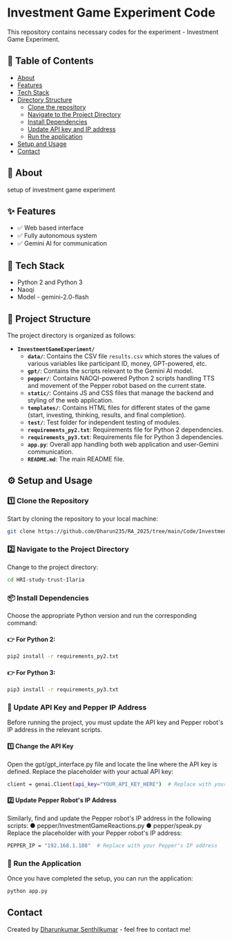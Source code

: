# Investment Game Experiment Code 
This repository contains necessary codes for the experiment - Investment Game Experiment. 

## 📖 Table of Contents
- [About](#-about)
- [Features](#-features)
- [Tech Stack](#-tech-stack)
- [Directory Structure](#-project-structure)
    - [Clone the repository](#1️⃣-clone-the-repository)
    - [Navigate to the Project Directory](#2️⃣-navigate-to-the-project-directory)
    - [Install Dependencies](#-install-dependencies)
    - [Update API key and IP address](#-update-api-key-and-pepper-ip-address)
    - [Run the application](#-run-the-application)
- [Setup and Usage](#️-setup)
- [Contact](#contact)

## 📘 About

setup of investment game experiment

## ✨ Features

- ✅ Web based interface 
- ✅ Fully autonomous system
- ✅ Gemini AI for communication

## 🧰 Tech Stack

- Python 2 and Python 3
- Naoqi
- Model - gemini-2.0-flash

## 📁 Project Structure

The project directory is organized as follows:

- **`InvestmentGameExperiment/`**
  - **`data/`**: Contains the CSV file `results.csv` which stores the values of various variables like participant ID, money, GPT-powered, etc.
  - **`gpt/`**: Contains the scripts relevant to the Gemini AI model.
  - **`pepper/`**: Contains NAOQI-powered Python 2 scripts handling TTS and movement of the Pepper robot based on the current state.
  - **`static/`**: Contains JS and CSS files that manage the backend and styling of the web application.
  - **`templates/`**: Contains HTML files for different states of the game (start, investing, thinking, results, and final completion).
  - **`test/`**: Test folder for independent testing of modules.
  - **`requirements_py2.txt`**: Requirements file for Python 2 dependencies.
  - **`requirements_py3.txt`**: Requirements file for Python 3 dependencies.
  - **`app.py`**: Overall app handling both web application and user-Gemini communication.
  - **`README.md`**: The main README file.


## ⚙️ Setup and Usage

### 1️⃣ Clone the Repository
Start by cloning the repository to your local machine:

```bash
git clone https://github.com/Dharun235/RA_2025/tree/main/Code/InvestmentGameExperiment
```

### 2️⃣ Navigate to the Project Directory
Change to the project directory:

```bash
cd HRI-study-trust-Ilaria
```

### 📦 Install Dependencies
Choose the appropriate Python version and run the corresponding command:

#### 👉 For Python 2:

```bash
pip2 install -r requirements_py2.txt
```

#### 👉 For Python 3:

```bash
pip3 install -r requirements_py3.txt
```

### 🔑 Update API Key and Pepper IP Address
Before running the project, you must update the API key and Pepper robot's IP address in the relevant scripts.

#### 1️⃣ Change the API Key
Open the gpt/gpt_interface.py file and locate the line where the API key is defined. Replace the placeholder with your actual API key:

```bash
client = genai.Client(api_key="YOUR_API_KEY_HERE")  # Replace with your actual API key
```

#### 2️⃣ Update Pepper Robot's IP Address
Similarly, find and update the Pepper robot's IP address in the following scripts:
● pepper/InvestmentGameReactions.py
● pepper/speak.py
Replace the placeholder with your Pepper robot's IP address:

```bash
PEPPER_IP = "192.168.1.108"  # Replace with your Pepper's IP address
```

### 🚀 Run the Application
Once you have completed the setup, you can run the application:

```bash
python app.py
```

## Contact
Created by [Dharunkumar Senthilkumar](https://www.linkedin.com/in/dharun-kumar20/) - feel free to contact me!
